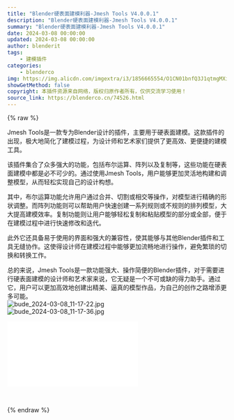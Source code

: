 ```yaml
---
title: "Blender硬表面建模利器-Jmesh Tools V4.0.0.1"
description: "Blender硬表面建模利器-Jmesh Tools V4.0.0.1"
summary: "Blender硬表面建模利器-Jmesh Tools V4.0.0.1"
date: 2024-03-08 00:00:00
updated: 2024-03-08 00:00:00
author: blenderit
tags: 
    - 建模插件
categories:
    - blenderco
img: https://img.alicdn.com/imgextra/i3/1856665554/O1CN01bnfQ3J1qtmgMXiNQ9_!!1856665554.jpg
showGetMethod: false
copyright: 本插件资源来自网络，版权归原作者所有，仅供交流学习使用！
source_link: https://blenderco.cn/74526.html
---
```


{% raw %}
<p>Jmesh Tools是一款专为Blender设计的插件，主要用于硬表面建模。这款插件的出现，极大地简化了建模过程，为设计师和艺术家们提供了更高效、更便捷的建模工具。</p><p>该插件集合了众多强大的功能，包括布尔运算、阵列以及复制等，这些功能在硬表面建模中都是必不可少的。通过使用Jmesh Tools，用户能够更加灵活地构建和调整模型，从而轻松实现自己的设计构想。</p><p>其中，布尔运算功能允许用户通过合并、切割或相交等操作，对模型进行精确的形状调整。而阵列功能则可以帮助用户快速创建一系列规则或不规则的排列模型，大大提高建模效率。复制功能则让用户能够轻松复制和粘贴模型的部分或全部，便于在建模过程中进行快速修改和迭代。</p><p>此外它还具备易于使用的界面和强大的兼容性，使其能够与其他Blender插件和工具无缝协作。这使得设计师在建模过程中能够更加流畅地进行操作，避免繁琐的切换和转换工作。</p><p>总的来说，Jmesh Tools是一款功能强大、操作简便的Blender插件，对于需要进行硬表面建模的设计师和艺术家来说，它无疑是一个不可或缺的得力助手。通过它，用户可以更加高效地创建出精美、逼真的模型作品，为自己的创作之路增添更多可能。<br>
<img src="https://img.alicdn.com/imgextra/i3/1856665554/O1CN01KgtGft1qtmgJF2PRC_!!1856665554.jpg" alt="bude_2024-03-08_11-17-22.jpg"><br>
<img src="https://img.alicdn.com/imgextra/i4/1856665554/O1CN01VjFgA91qtmgKzMXp6_!!1856665554.jpg" alt="bude_2024-03-08_11-17-36.jpg"></p><div id="external-video-6e228ce923" class="external-video"><iframe frameborder="0" src="//player.bilibili.com/player.html?aid=1651558496&amp;bvid=BV1Vj421Z7Ky&amp;cid=1462946755&amp;p=1" allowfullscreen="true"></iframe></div><p> </p>
<div style="display: none">blenderco</div>
{% endraw %}